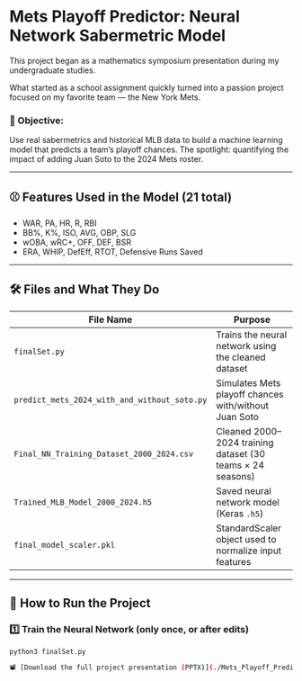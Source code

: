 # Mets Playoff Predictor: Neural Network Sabermetric Model

This project began as a mathematics symposium presentation during my undergraduate studies.

What started as a school assignment quickly turned into a passion project focused on my favorite team — the New York Mets.

### 🎯 Objective:
Use real sabermetrics and historical MLB data to build a machine learning model that predicts a team’s playoff chances. The spotlight: quantifying the impact of adding Juan Soto to the 2024 Mets roster.

---

## ⚾️ Features Used in the Model (21 total)

- WAR, PA, HR, R, RBI  
- BB%, K%, ISO, AVG, OBP, SLG  
- wOBA, wRC+, OFF, DEF, BSR  
- ERA, WHIP, DefEff, RTOT, Defensive Runs Saved  

---

## 🛠️ Files and What They Do

| File Name                                     | Purpose                                                           |
|----------------------------------------------|-------------------------------------------------------------------|
| `finalSet.py`                                | Trains the neural network using the cleaned dataset               |
| `predict_mets_2024_with_and_without_soto.py` | Simulates Mets playoff chances with/without Juan Soto             |
| `Final_NN_Training_Dataset_2000_2024.csv`    | Cleaned 2000–2024 training dataset (30 teams × 24 seasons)        |
| `Trained_MLB_Model_2000_2024.h5`             | Saved neural network model (Keras `.h5`)                          |
| `final_model_scaler.pkl`                     | StandardScaler object used to normalize input features            |

---

## 🚀 How to Run the Project

### 1️⃣ Train the Neural Network (only once, or after edits)
```bash
python3 finalSet.py

📽️ [Download the full project presentation (PPTX)](./Mets_Playoff_Predictor_Presentation.pptx)

